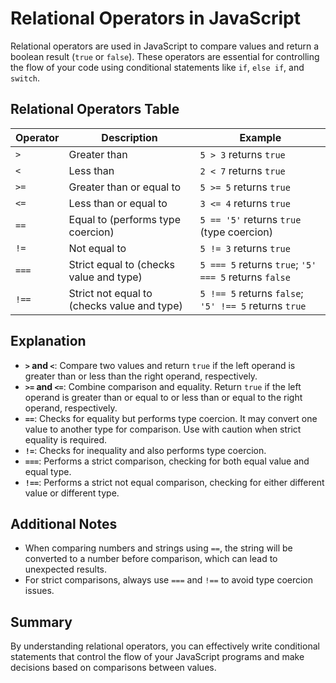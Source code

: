 # Relational Operators in JavaScript

Relational operators are used in JavaScript to compare values and return a boolean result (`true` or `false`). These operators are essential for controlling the flow of your code using conditional statements like `if`, `else if`, and `switch`.

## Relational Operators Table

| Operator  | Description                         | Example                                               |
|-----------|-------------------------------------|-------------------------------------------------------|
| `>`       | Greater than                       | `5 > 3` returns `true`                               |
| `<`       | Less than                          | `2 < 7` returns `true`                               |
| `>=`      | Greater than or equal to           | `5 >= 5` returns `true`                              |
| `<=`      | Less than or equal to              | `3 <= 4` returns `true`                              |
| `==`      | Equal to (performs type coercion)  | `5 == '5'` returns `true` (type coercion)            |
| `!=`      | Not equal to                       | `5 != 3` returns `true`                              |
| `===`     | Strict equal to (checks value and type) | `5 === 5` returns `true`; `'5' === 5` returns `false` |
| `!==`     | Strict not equal to (checks value and type) | `5 !== 5` returns `false`; `'5' !== 5` returns `true` |

## Explanation

- **`>` and `<`**: Compare two values and return `true` if the left operand is greater than or less than the right operand, respectively.
- **`>=` and `<=`**: Combine comparison and equality. Return `true` if the left operand is greater than or equal to or less than or equal to the right operand, respectively.
- **`==`**: Checks for equality but performs type coercion. It may convert one value to another type for comparison. Use with caution when strict equality is required.
- **`!=`**: Checks for inequality and also performs type coercion.
- **`===`**: Performs a strict comparison, checking for both equal value and equal type.
- **`!==`**: Performs a strict not equal comparison, checking for either different value or different type.

## Additional Notes

- When comparing numbers and strings using `==`, the string will be converted to a number before comparison, which can lead to unexpected results.
- For strict comparisons, always use `===` and `!==` to avoid type coercion issues.

## Summary

By understanding relational operators, you can effectively write conditional statements that control the flow of your JavaScript programs and make decisions based on comparisons between values.
